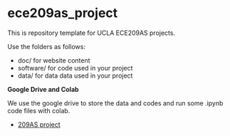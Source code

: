 # ece209as_project
This is repository template for UCLA ECE209AS projects.

Use the folders as follows:

* doc/ for website content
* software/ for code used in your project
* data/ for data data used in your project

**Google Drive and Colab**

We use the google drive to store the data and codes and run some .ipynb code files with colab.

- [209AS project](https://drive.google.com/drive/folders/1-8JF-hG9DmKItDK5O7lk4-30raSYFWeZ?usp=sharing)
